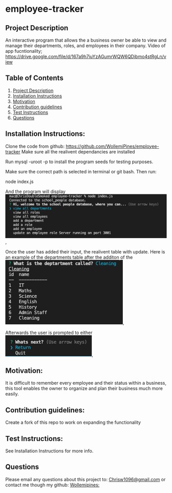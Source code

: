 # employee-tracker
## Project Description <a name="project-description"></a>
An interactive program that allows the a business owner be able to view and manage their departments, roles, and employees in their company.
Video of app fucntionality; https://drive.google.com/file/d/167a9h7iuYzAGumrWQW6QDibmo4stRgLn/view

## Table of Contents
1. [Project Description](#project-description)
1. [Installation Instructions](#install)
1. [Motivation](#motivation)
1. [Contribution guidelines](#contribute)
1. [Test Instructions](#test)
1. [Questions](#questions)


## Installation Instructions: <a name="install"></a>
Clone the code from github: https://github.com/WollemiPines/employee-tracker 
Make sure all the realivent dependancies are installed 

Run mysql -uroot -p to install the program seeds for testing purposes.

Make sure the correct path is selected in terminal or git bash.
Then run: 

node index.js

And the program will display ![the first list of questions](./Public/Assets/Images/1.png),

Once the user has added their input, the realivent table with update. Here is an example of the departments table after the additon of the ![Cleaning catergory](./Public/Assets/Images/2.png),

Afterwards the user is prompted to either ![return OR quit](./Public/Assets/Images/3.png),


## Motivation: <a name="motivation"></a>
It is difficult to remember every employee and their status within a business, this tool enables the owner to organize and plan their business much more easily.

## Contribution guidelines: <a name="contribute"></a>
Create a fork of this repo to work on expanding the functionality

## Test Instructions: <a name="test"></a>
See Installation Instructions for more info.

## Questions <a name="questions"></a>
Please email any questions about this project to: Chrisw1096@gmail.com
or contact me though my github: 
[Wollemipines:](https://github.com/Wollemipines)
